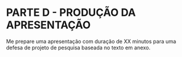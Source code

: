 # PARTE D - PRODUÇÃO DA APRESENTAÇÃO

Me prepare uma apresentação com duração de XX minutos para uma defesa de projeto de pesquisa baseada no texto em anexo.
